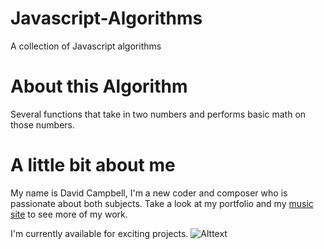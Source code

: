 # Javascript-Algorithms
A collection of Javascript algorithms

#  About this Algorithm
  Several functions that take in two numbers and performs basic math on those numbers.

# A little bit about me
  My name is David Campbell,  I'm a new coder and composer who is passionate about both subjects. Take a look at my portfolio and my [music site](www.davidhalcampbell.com) to see more of my work.

 I'm currently available for exciting projects. ![Alttext]()
